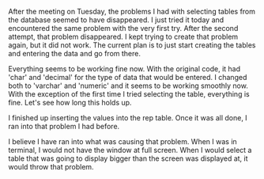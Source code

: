 After the meeting on Tuesday, the problems I had with selecting tables from the database seemed to have disappeared. I just tried it today and encountered the same problem with the very first try. After the second attempt, that problem disappeared. I kept trying to create that problem again, but it did not work. The current plan is to just start creating the tables and entering the data and go from there. 

Everything seems to be working fine now. With the original code, it had 'char' and 'decimal' for the type of data that would be entered. I changed both to 'varchar' and 'numeric' and it seems to be working smoothly now. With the exception of the first time I tried selecting the table, everything is fine. Let's see how long this holds up.

I finished up inserting the values into the rep table. Once it was all done, I ran into that problem I had before.

I believe I have ran into what was causing that problem. When I was in terminal, I would not have the window at full screen. When I would select a table that was going to display bigger than the screen was displayed at, it would throw that problem. 
